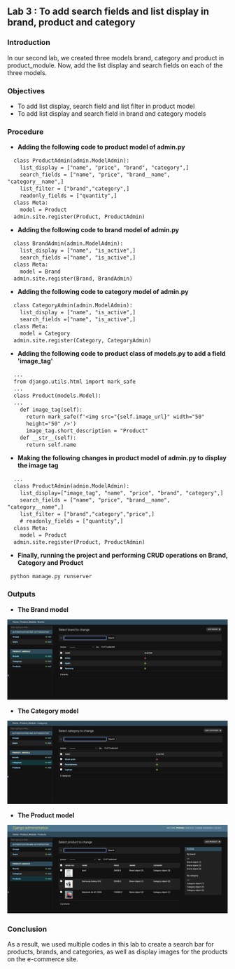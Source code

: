 
## Lab 3 : To add search fields and list display in brand, product and category




### Introduction

In our second lab, we created three models brand, category and product in product_module. Now, add the list display and search fields on each of the three models.

### Objectives

- To add list display, search field and list filter in product model
- To add list display and search field  in brand and category models
### Procedure

- **Adding the following code to product model of admin.py**

```
  class ProductAdmin(admin.ModelAdmin):
    list_display = ["name", "price", "brand", "category",]
    search_fields = ["name", "price", "brand__name", "category__name",]
    list_filter = ["brand","category",]
    readonly_fields = ["quantity",]
  class Meta:
    model = Product
  admin.site.register(Product, ProductAdmin)
```
- **Adding the following code to brand model of admin.py**

```
  class BrandAdmin(admin.ModelAdmin):
    list_display = ["name", "is_active",]
    search_fields =["name", "is_active",]
  class Meta:
    model = Brand
  admin.site.register(Brand, BrandAdmin)
```
- **Adding the following code to category model of admin.py**

```
  class CategoryAdmin(admin.ModelAdmin):
    list_display = ["name", "is_active",]
    search_fields =["name", "is_active",]
  class Meta:
    model = Category
  admin.site.register(Category, CategoryAdmin)
```
- **Adding the following code to product class of models.py to add a field 'image_tag'**

```
  ...
  from django.utils.html import mark_safe
  ...
  class Product(models.Model):
  ...
    def image_tag(self):
      return mark_safe(f'<img src="{self.image_url}" width="50"
      height="50" />')
      image_tag.short_description = "Product"
    def __str__(self):
      return self.name
```
- **Making the following changes in product model of admin.py to display the image tag**

```
  ...
  class ProductAdmin(admin.ModelAdmin):
    list_display=["image_tag", "name", "price", "brand", "category",]
    search_fields = ["name", "price", "brand__name", "category__name",]
    list_filter = ["brand","category","price",]
    # readonly_fields = ["quantity",]
  class Meta:
    model = Product
  admin.site.register(Product, ProductAdmin)
```

- **Finally, running the project and performing CRUD operations on Brand, Category and Product**

```
 python manage.py runserver
```

### Outputs

- **The Brand model**

![](/Labsheet/images_lab3/brand.png)

- **The Category model**

![](/Labsheet/images_lab3/category.png)

- **The Product model**

![](/Labsheet/images_lab3/products.png)

### Conclusion

As a result, we used multiple codes in this lab to create a search bar for products, brands, and categories, as well as display images for the products on the e-commerce site.
